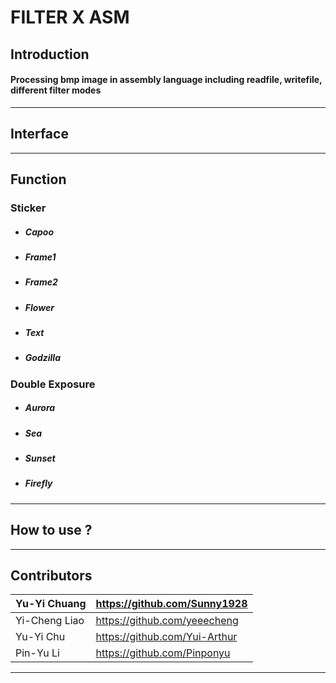 # FILTER X ASM


## Introduction

#### Processing bmp image in assembly language including readfile, writefile, different filter modes

***


## Interface 


***

## Function 

### Sticker


* ##### Capoo

* ##### Frame1
* ##### Frame2
* ##### Flower
* ##### Text
* ##### Godzilla


### Double Exposure 

* ##### Aurora
* ##### Sea
* ##### Sunset
* ##### Firefly








***

## How to use ?



*** 

## Contributors

|Yu-Yi Chuang | https://github.com/Sunny1928|
| :-----|:-----|
|Yi-Cheng Liao |https://github.com/yeeecheng| 
|Yu-Yi Chu | https://github.com/Yui-Arthur|
|Pin-Yu Li |https://github.com/Pinponyu|

***
